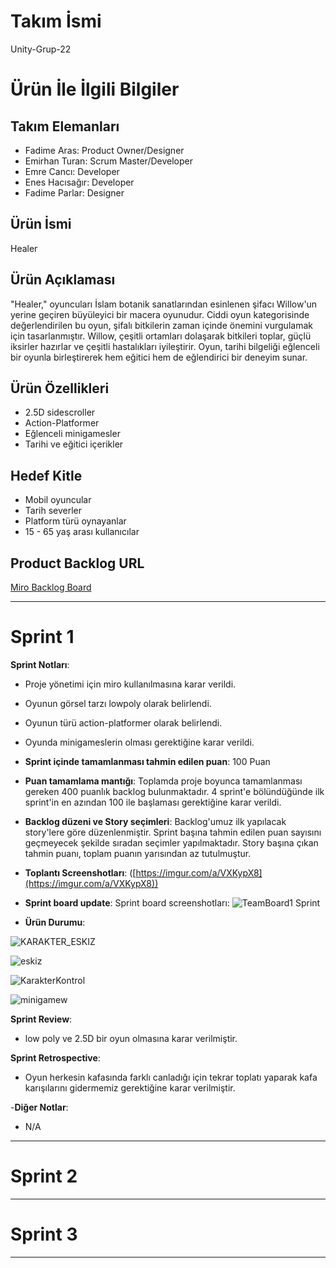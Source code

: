 
# **Takım İsmi**

Unity-Grup-22

# Ürün İle İlgili Bilgiler

## Takım Elemanları

- Fadime Aras: Product Owner/Designer
- Emirhan Turan: Scrum Master/Developer
- Emre Cancı: Developer
- Enes Hacısağır: Developer
- Fadime Parlar: Designer

## Ürün İsmi
Healer

## Ürün Açıklaması

"Healer," oyuncuları İslam botanik sanatlarından esinlenen şifacı Willow'un yerine geçiren büyüleyici bir macera oyunudur. Ciddi oyun kategorisinde değerlendirilen bu oyun, şifalı bitkilerin zaman içinde önemini vurgulamak için tasarlanmıştır. Willow, çeşitli ortamları dolaşarak bitkileri toplar, güçlü iksirler hazırlar ve çeşitli hastalıkları iyileştirir. Oyun, tarihi bilgeliği eğlenceli bir oyunla birleştirerek hem eğitici hem de eğlendirici bir deneyim sunar.

## Ürün Özellikleri

- 2.5D sidescroller
- Action-Platformer
- Eğlenceli minigamesler
- Tarihi ve eğitici içerikler 

## Hedef Kitle

- Mobil oyuncular
- Tarih severler
- Platform türü oynayanlar
- 15 - 65 yaş arası kullanıcılar

## Product Backlog URL

[Miro Backlog Board](https://miro.com/app/board/uXjVK5W5Vmk=/)

---

# Sprint 1

**Sprint Notları**:
- Proje yönetimi için miro kullanılmasına karar verildi.
- Oyunun görsel tarzı lowpoly olarak belirlendi.
- Oyunun türü action-platformer olarak belirlendi.
- Oyunda minigameslerin olması gerektiğine karar verildi.


  
- **Sprint içinde tamamlanması tahmin edilen puan**: 100 Puan

- **Puan tamamlama mantığı**: Toplamda proje boyunca tamamlanması gereken 400 puanlık backlog bulunmaktadır. 4 sprint'e bölündüğünde ilk sprint'in en azından 100 ile başlaması gerektiğine karar verildi.

- **Backlog düzeni ve Story seçimleri**: Backlog'umuz ilk yapılacak story'lere göre düzenlenmiştir. Sprint başına tahmin edilen puan sayısını geçmeyecek şekilde sıradan seçimler yapılmaktadır. Story başına çıkan tahmin puanı, toplam puanın yarısından az tutulmuştur. 

- **Toplantı Screenshotları**:
 ([https://imgur.com/a/VXKypX8](https://imgur.com/a/VXKypX8))

- **Sprint board update**: Sprint board screenshotları: 
![TeamBoard1 Sprint](https://github.com/ecanci42/OUA-Bootcamp-Unity-Grup-22/assets/112544606/d6721468-a3aa-4350-b04f-1d71b78210c3)

- **Ürün Durumu**:

 ![KARAKTER_ESKIZ](https://github.com/ecanci42/OUA-Bootcamp-Unity-Grup-22/assets/112544606/f04af1a2-fd90-46ee-83c7-f11c631883ab)
 
 ![eskiz](https://github.com/ecanci42/OUA-Bootcamp-Unity-Grup-22/assets/112544606/b25c38e8-1c03-4dfb-9610-d88d8f0f778f)

 ![KarakterKontrol](https://github.com/ecanci42/OUA-Bootcamp-Unity-Grup-22/assets/112544606/f6c44a35-6797-4230-b825-1b2de779940e)

 ![minigamew](https://github.com/ecanci42/OUA-Bootcamp-Unity-Grup-22/assets/112544606/d3a21da8-7714-441d-8167-4b4ba171d61b)

 **Sprint Review**:
- low poly ve 2.5D bir oyun olmasına karar verilmiştir.

 **Sprint Retrospective**:
- Oyun herkesin kafasında farklı canladığı için tekrar toplatı yaparak kafa karışılarını gidermemiz gerektiğine karar verilmiştir.


-**Diğer Notlar**:
- N/A

---

# Sprint 2


---

# Sprint 3

---
